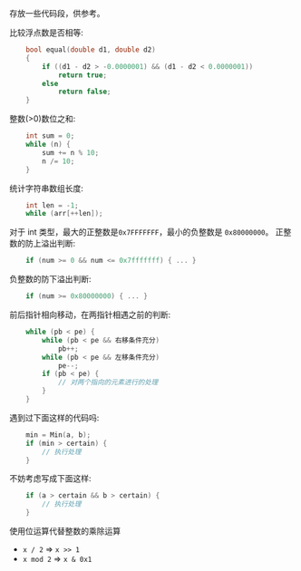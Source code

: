 
存放一些代码段，供参考。

比较浮点数是否相等:
```cpp
    bool equal(double d1, double d2)
    {
        if ((d1 - d2 > -0.0000001) && (d1 - d2 < 0.0000001))
            return true;
        else
            return false;
    }
```

整数(>0)数位之和:
```cpp
    int sum = 0;
    while (n) {
        sum += n % 10;
        n /= 10;
    }
```

统计字符串数组长度:
```cpp
    int len = -1;
    while (arr[++len]);
```

对于 int 类型，最大的正整数是`0x7FFFFFFF`，最小的负整数是 `0x80000000`。
正整数的防上溢出判断:
```cpp
    if (num >= 0 && num <= 0x7fffffff) { ... }
```
负整数的防下溢出判断:
```cpp
    if (num >= 0x80000000) { ... }
```

前后指针相向移动，在两指针相遇之前的判断:
```cpp
    while (pb < pe) {
        while (pb < pe && 右移条件充分)
            pb++;
        while (pb < pe && 左移条件充分)
            pe--;
        if (pb < pe) {
            // 对两个指向的元素进行的处理
        }
    }
```

遇到过下面这样的代码吗:
```cpp
    min = Min(a, b);
    if (min > certain) {
        // 执行处理
    }
```
不妨考虑写成下面这样:
```cpp
    if (a > certain && b > certain) {
        // 执行处理
    }
```

使用位运算代替整数的乘除运算
- `x / 2` => `x >> 1`
- `x mod 2` => `x & 0x1`
